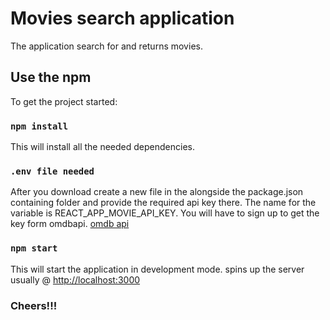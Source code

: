 # Movies search application 
The application search for and returns movies.

## Use the npm

To get the project started:

### `npm install`

This will install all the needed dependencies.

### `.env file needed`

After you download create a new file in the alongside the package.json containing folder and provide the required api key there. The name for the variable is REACT_APP_MOVIE_API_KEY. You will have to sign up to get the key form omdbapi. [omdb api](https://www.omdbapi.com/)

### `npm start`

This will start the application in development mode. spins up the server usually @ [http://localhost:3000](http://localhost:3000)

### Cheers!!!
